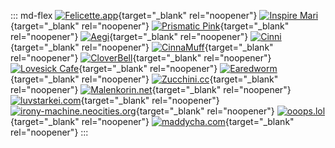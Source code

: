 ::: md-flex
[![Felicette.app](../images/neighbors/felicette.GIF)](https://felicette.app){target="_blank" rel="noopener"}
[![Inspire Mari](../images/neighbors/inspiremari.nl.gif)](https://inspiremari.nl){target="_blank" rel="noopener"}
[![Prismatic Pink](../images/neighbors/blog.prismatic.pink.gif)](https://blog.prismatic.pink){target="_blank" rel="noopener"}
[![Aegi](../images/neighbors/aegi.neocities.org.gif)](https://aegi.neocities.org){target="_blank" rel="noopener"}
[![Cinni](../images/neighbors/cinni.net.gif)](https://cinni.net){target="_blank" rel="noopener"}
[![CinnaMuff](../images/neighbors/cinnamuff.space.png)](https://cinnamuff.space){target="_blank" rel="noopener"}
[![CloverBell](../images/neighbors/cloverbell.neocities.org.gif)](https://cloverbell.neocities.org){target="_blank" rel="noopener"}
[![Lovesick Cafe](../images/neighbors/lovesick.cafe.png)](https://lovesick.cafe){target="_blank" rel="noopener"}
[![Earedworm](../images/neighbors/earedworm.neocities.org.gif)](https://earedworm.neocities.org){target="_blank" rel="noopener"}
[![Zucchini.cc](../images/neighbors/zucchini.cc.gif)](https://zucchini.cc){target="_blank" rel="noopener"}
[![Malenkorin.net](https://melankorin.net/assets/img/buttons/button-1.gif)](https://melankorin.net){target="_blank" rel="noopener"}
[![luvstarkei.com](../images/neighbors/luvstarkei.com.webp)](https://luvstarkei.com){target="_blank" rel="noopener"}
[![irony-machine.neocities.org](../images/neighbors/irony-machine.neocities.org.gif)](https://irony-machine.neocities.org){target="_blank" rel="noopener"}
[![ooops.lol](../images/neighbors/ooops.lol.gif)](https://ooops.lol){target="_blank" rel="noopener"}
[![maddycha.com](../images/neighbors/maddycha.com.gif)](https://maddycha.com){target="_blank" rel="noopener"}
:::
